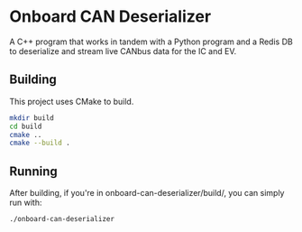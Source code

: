 # Onboard CAN Deserializer

A C++ program that works in tandem with a Python program and a Redis DB to deserialize and stream live CANbus data for the IC and EV.

## Building
This project uses CMake to build.

```sh
mkdir build
cd build
cmake ..
cmake --build .
```

## Running
After building, if you're in onboard-can-deserializer/build/, you can simply run with:
```sh
./onboard-can-deserializer
```


